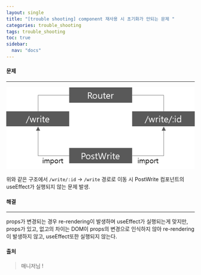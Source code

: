 ```yaml
---
layout: single
title: "[trouble shooting] component 재사용 시 초기화가 안되는 문제 "
categories: trouble_shooting
tags: trouble_shooting
toc: true
sidebar:
  nav: "docs"
---
```




#### 문제

---

![image-20221017233932313](\images\2022-10-17-ts\image-20221017233932313.png)

위와 같은 구조에서 `/write/:id` → `/write` 경로로 이동 시 PostWrite 컴포넌트의 useEffect가 실행되지 않는 문제 발생.



#### 해결

---

props가 변경되는 경우 re-rendering이 발생하며 useEffect가 실행되는게 맞지만, props가 있고, 없고의 차이는 DOM이 props의 변경으로 인식하지 않아 re-rendering이 발생하지 않고, useEffect또한 실행되지 않는다. 



#### 출처

> 매니저님 ! 